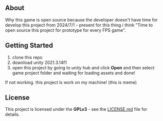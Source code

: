 ## About

Why this game is open source because the developer doesn't have time for develop this project from 2024/7/1 - present for this thing i think "Time to open source this project for prototype for every FPS game".

## Getting Started

1. clone this repo
2. download unity 2021.3.14f1
3. open this project by going to unity hub and click **Open** and then select game project folder and waiting for loading assets and done!

If not working. this project is work on my machine! (this is meme)

## License

This project is licensed under the **GPLv3** - see the [LICENSE.md](LICENSE.md) file for details.

